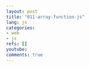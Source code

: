 ```yaml
---
layout: post
title: "011-array-function-js"
lang: js
categories:
- web
- js
refs: []
youtube: 
comments: true
---
```


